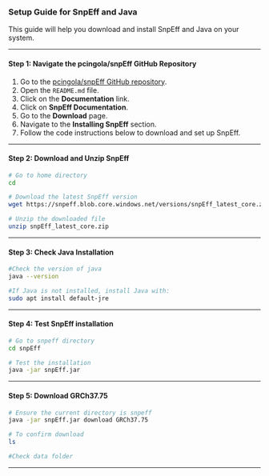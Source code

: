 ### Setup Guide for SnpEff and Java

This guide will help you download and install SnpEff and Java on your system.

---

#### Step 1: Navigate the pcingola/snpEff GitHub Repository

1. Go to the [pcingola/snpEff GitHub repository](https://github.com/pcingola/SnpEff).
2. Open the `README.md` file.
3. Click on the **Documentation** link.
4. Click on **SnpEff Documentation**.
5. Go to the **Download** page.
6. Navigate to the **Installing SnpEff** section.
7. Follow the code instructions below to download and set up SnpEff.

---

#### Step 2: Download and Unzip SnpEff

```bash
# Go to home directory
cd

# Download the latest SnpEff version
wget https://snpeff.blob.core.windows.net/versions/snpEff_latest_core.zip

# Unzip the downloaded file
unzip snpEff_latest_core.zip
```

---

#### Step 3: Check Java Installation
```bash
#Check the version of java
java --version

#If Java is not installed, install Java with:
sudo apt install default-jre
```

---

#### Step 4: Test SnpEff installation
```bash
# Go to snpeff directory
cd snpEff

# Test the installation
java -jar snpEff.jar
```

---

#### Step 5: Download GRCh37.75
```bash
# Ensure the current directory is snpeff
java -jar snpEff.jar download GRCh37.75

# To confirm download
ls

#Check data folder
```

---

